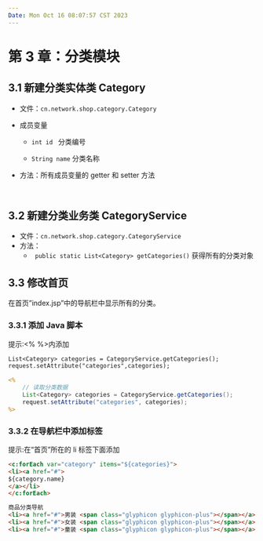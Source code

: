 ```yaml
---
Date: Mon Oct 16 08:07:57 CST 2023
---
```


# 第 3 章：分类模块

## 3.1 新建分类实体类 Category

-   文件：`cn.network.shop.category.Category`

-   成员变量

    -   `int id ` 分类编号

    -   `String name` 分类名称

- 方法：所有成员变量的 getter 和 setter 方法

```


```

## 3.2 新建分类业务类 CategoryService

-   文件：`cn.network.shop.category.CategoryService`
-   方法：
    -   ` public static List<Category> getCategories()` 获得所有的分类对象

## 3.3 修改首页

在首页”index.jsp”中的导航栏中显示所有的分类。

### 3.3.1 添加 Java 脚本

提示:<% %>内添加

```jsp
List<Category> categories = CategoryService.getCategories();
request.setAttribute("categories",categories);
```



```jsp
<%
    // 读取分类数据
    List<Category> categories = CategoryService.getCategories();
    request.setAttribute("categories", categories);
%>
```



### 3.3.2 在导航栏中添加标签

提示:在“首页”所在的 li 标签下面添加

```html
<c:forEach var="category" items="${categories}">
<li><a href="#">
${category.name}
</a></li>
</c:forEach>
```



```html
商品分类导航
<li><a href="#">男装 <span class="glyphicon glyphicon-plus"></span></a></li>
<li><a href="#">女装 <span class="glyphicon glyphicon-plus"></span></a></li>
<li><a href="#">童装 <span class="glyphicon glyphicon-plus"></span></a></li>
```

